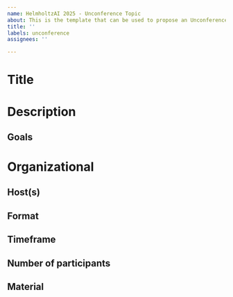 ```yaml
---
name: HelmholtzAI 2025 - Unconference Topic
about: This is the template that can be used to propose an Unconference topic
title: ''
labels: unconference
assignees: ''

---
```


# Title
<!--Add informative title here! -->

# Description
<!--Provide a description of your Unconference topic -->

## Goals
<!--What objectives does the Unconference session serve? Why is it important to include it as a part of HAICON 2025? -->

# Organizational
<!--In the following, please provide organizational information about the session. -->

## Host(s)
<!--Names and e-mail addresses of all people involved in hosting this session.-->

## Format
<!--E.g., introduction talk followed by open discussion, brainstorming, hackathon like format, world café, etc. 
If applicable also include methods used to enhance interaction and collaboration. -->

## Timeframe
<!-- Unconference sessions can be flexible within the 90min provided, specify here the minimal time you foresee for this 
session, e.g., 30min, 1h, ..., up to 1.5h-->

## Number of participants
<!-- Define the minimal number of participants you need to work on the specified task. 
Is there a limit to the number of people who attend this session? -->

## Material
<!-- State here the material and devices you need: beamer, flipchart, paper, markers, post-its, etc. 
We will then see what we can provide and let you know, if you should bring something yourself-->
